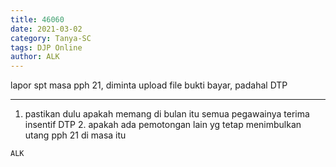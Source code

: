 ```yaml
---
title: 46060
date: 2021-03-02
category: Tanya-SC
tags: DJP Online
author: ALK
---
```


lapor spt masa pph 21, diminta upload file bukti bayar, padahal DTP

---

1. pastikan dulu apakah memang di bulan itu semua pegawainya terima insentif DTP 2. apakah ada pemotongan lain yg tetap menimbulkan utang pph 21 di masa itu

`ALK`
